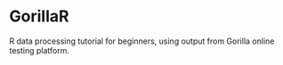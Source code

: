 # GorillaR
R data processing tutorial for beginners, using output from Gorilla online testing platform.
